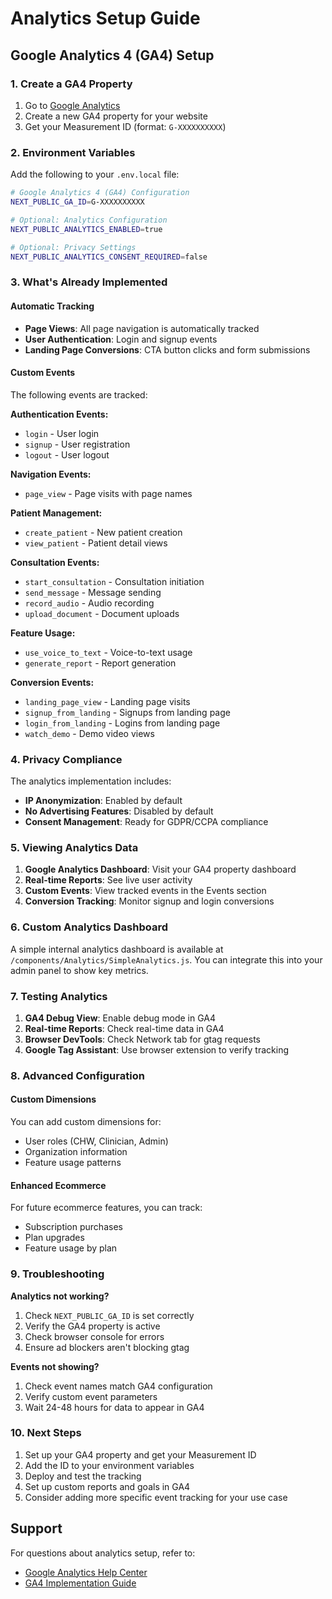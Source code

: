 # Analytics Setup Guide

## Google Analytics 4 (GA4) Setup

### 1. Create a GA4 Property
1. Go to [Google Analytics](https://analytics.google.com/)
2. Create a new GA4 property for your website
3. Get your Measurement ID (format: `G-XXXXXXXXXX`)

### 2. Environment Variables
Add the following to your `.env.local` file:

```bash
# Google Analytics 4 (GA4) Configuration
NEXT_PUBLIC_GA_ID=G-XXXXXXXXXX

# Optional: Analytics Configuration
NEXT_PUBLIC_ANALYTICS_ENABLED=true

# Optional: Privacy Settings
NEXT_PUBLIC_ANALYTICS_CONSENT_REQUIRED=false
```

### 3. What's Already Implemented

#### Automatic Tracking
- **Page Views**: All page navigation is automatically tracked
- **User Authentication**: Login and signup events
- **Landing Page Conversions**: CTA button clicks and form submissions

#### Custom Events
The following events are tracked:

**Authentication Events:**
- `login` - User login
- `signup` - User registration
- `logout` - User logout

**Navigation Events:**
- `page_view` - Page visits with page names

**Patient Management:**
- `create_patient` - New patient creation
- `view_patient` - Patient detail views

**Consultation Events:**
- `start_consultation` - Consultation initiation
- `send_message` - Message sending
- `record_audio` - Audio recording
- `upload_document` - Document uploads

**Feature Usage:**
- `use_voice_to_text` - Voice-to-text usage
- `generate_report` - Report generation

**Conversion Events:**
- `landing_page_view` - Landing page visits
- `signup_from_landing` - Signups from landing page
- `login_from_landing` - Logins from landing page
- `watch_demo` - Demo video views

### 4. Privacy Compliance

The analytics implementation includes:
- **IP Anonymization**: Enabled by default
- **No Advertising Features**: Disabled by default
- **Consent Management**: Ready for GDPR/CCPA compliance

### 5. Viewing Analytics Data

1. **Google Analytics Dashboard**: Visit your GA4 property dashboard
2. **Real-time Reports**: See live user activity
3. **Custom Events**: View tracked events in the Events section
4. **Conversion Tracking**: Monitor signup and login conversions

### 6. Custom Analytics Dashboard

A simple internal analytics dashboard is available at `/components/Analytics/SimpleAnalytics.js`. 
You can integrate this into your admin panel to show key metrics.

### 7. Testing Analytics

1. **GA4 Debug View**: Enable debug mode in GA4
2. **Real-time Reports**: Check real-time data in GA4
3. **Browser DevTools**: Check Network tab for gtag requests
4. **Google Tag Assistant**: Use browser extension to verify tracking

### 8. Advanced Configuration

#### Custom Dimensions
You can add custom dimensions for:
- User roles (CHW, Clinician, Admin)
- Organization information
- Feature usage patterns

#### Enhanced Ecommerce
For future ecommerce features, you can track:
- Subscription purchases
- Plan upgrades
- Feature usage by plan

### 9. Troubleshooting

**Analytics not working?**
1. Check `NEXT_PUBLIC_GA_ID` is set correctly
2. Verify the GA4 property is active
3. Check browser console for errors
4. Ensure ad blockers aren't blocking gtag

**Events not showing?**
1. Check event names match GA4 configuration
2. Verify custom event parameters
3. Wait 24-48 hours for data to appear in GA4

### 10. Next Steps

1. Set up your GA4 property and get your Measurement ID
2. Add the ID to your environment variables
3. Deploy and test the tracking
4. Set up custom reports and goals in GA4
5. Consider adding more specific event tracking for your use case

## Support

For questions about analytics setup, refer to:
- [Google Analytics Help Center](https://support.google.com/analytics/)
- [GA4 Implementation Guide](https://developers.google.com/analytics/devguides/collection/ga4)
